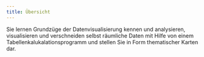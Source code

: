 ```yaml
---
title: Übersicht
---
```


Sie lernen Grundzüge der Datenvisualisierung kennen und analysieren, visualisieren und verschneiden selbst räumliche Daten mit Hilfe von einem Tabellenkalukalationsprogramm und stellen Sie in Form thematischer Karten dar.

<!--more→

Am Ende dieser Lehreinheit können Sie
* statistische Daten aus Tabellen angemessen graphisch aufarbeiten
* Daten verschiedenen Ursprungs sinnvoll miteinander verschneiden
* sich selbstständig statistische Analysen aneigenen und durchführen
* statistische Zusammenhänge räumlich mithilfe von thematischen Karten darstellen
* statistische Zusammenhänge kritisch reflektieren
* verschiedene Diagrammtypen unterscheiden
* Diagramme analysieren
* Diagramme kritisch zu reflektieren


